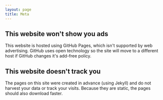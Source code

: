 ```yaml
---
layout: page
title: Meta
---
```


## This website won't show you ads

This website is hosted using GitHub Pages, which isn't supported by web advertising. GitHub uses open technology so the site will move to a different host if GitHub changes it's add-free policy.

## This website doesn't track you

The pages on this site were created in advance (using Jekyll) and do not harvest your data or track your visits.  Because they are static, the pages should also download faster.






 

